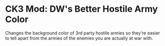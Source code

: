 # CK3 Mod: DW's Better Hostile Army Color
Changes the background color of 3rd party hostile armies so they're easier to tell apart from the armies of the enemies you are actually at war with. 
